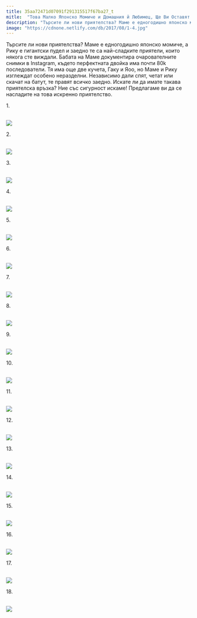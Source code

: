 ```yaml
---
title: 35aa72471d07091f291315517f67ba27_t
mitle:  "Това Малко Японско Момиче и Домашния й Любимец, Ще Ви Оставят Без Думи!"
description: "Търсите ли нови приятелства? Маме е едногодишно японско момиче, а Рику е гигантски пудел и заедно те са най-сладките приятели, които някога сте виждали. Бабата на Ма�"
image: "https://cdnone.netlify.com/db/2017/08/1-4.jpg"
---
```


 <p>Търсите ли нови приятелства? Маме е едногодишно японско момиче, а Рику е гигантски пудел и заедно те са най-сладките приятели, които някога сте виждали. Бабата на Маме документира очарователните снимки в Instagram, където перфектната двойка има почти 80k последователи. Тя има още две кучета, Гаку и Яоо, но Маме и Рику изглеждат особено неразделни. Независимо дали спят, четат или скачат на батут, те правят всичко заедно. Искате ли да имате такава приятелска връзка? Ние със сигурност искаме! Предлагаме ви да се насладите на това искренно приятелство.</p>       <p>1.</p> <p> <br/><img src="https://cdnone.netlify.com/db/2017/08/1-4.jpg"/><br/></p> <p>2.</p>      <p> <br/><img src="https://cdnone.netlify.com/db/2017/08/2-5.jpg"/><br/></p> <p>3.</p> <p> <br/><img src="https://cdnone.netlify.com/db/2017/08/3-5.jpg"/><br/></p> <p>4.</p>      <p> <br/><img src="https://cdnone.netlify.com/db/2017/08/4-4.jpg"/><br/></p> <p>5.</p> <p> <br/><img src="https://cdnone.netlify.com/db/2017/08/5-4.jpg"/><br/></p>  <p>6.</p> <p> <br/><img src="https://cdnone.netlify.com/db/2017/08/6-5.jpg"/><br/></p> <p>7.</p>      <p> <br/><img src="https://cdnone.netlify.com/db/2017/08/7-5.jpg"/><br/></p> <p>8.</p> <p> <br/><img src="https://cdnone.netlify.com/db/2017/08/8-6.jpg"/><br/></p> <p>9.</p>      <p> <br/><img src="https://cdnone.netlify.com/db/2017/08/9-5.jpg"/><br/></p> <p>10.</p> <p> <br/><img src="https://cdnone.netlify.com/db/2017/08/10-3.jpg"/><br/></p> <p>11.</p> <p> <br/><img src="https://cdnone.netlify.com/db/2017/08/11-3.jpg"/><br/></p>  <p>12.</p> <p> <br/><img src="https://cdnone.netlify.com/db/2017/08/12-3.jpg"/><br/></p> <p>13.</p> <p> <br/><img src="https://cdnone.netlify.com/db/2017/08/13-3.jpg"/><br/></p> <p>14.</p> <p> <br/><img src="https://cdnone.netlify.com/db/2017/08/14-3.jpg"/><br/></p> <p>15.</p> <p> <br/><img src="https://cdnone.netlify.com/db/2017/08/15-3.jpg"/><br/></p> <p>16.</p> <p> <br/><img src="https://cdnone.netlify.com/db/2017/08/16-3.jpg"/><br/></p> <p>17.</p> <p> <br/><img src="https://cdnone.netlify.com/db/2017/08/17-4.jpg"/><br/></p>  <p>18.</p> <p> <br/><img src="https://cdnone.netlify.com/db/2017/08/18-4.jpg"/><br/></p>       